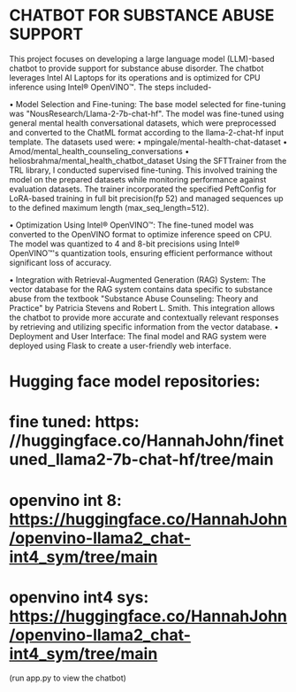 # CHATBOT FOR SUBSTANCE ABUSE SUPPORT 

This project focuses on developing a large language model (LLM)-based chatbot to provide support for substance abuse disorder. The chatbot leverages Intel AI Laptops for its operations and is optimized for CPU inference using Intel® OpenVINO™. The steps included-

•  Model Selection and Fine-tuning: The base model selected for fine-tuning was "NousResearch/Llama-2-7b-chat-hf". The model was fine-tuned using general mental health conversational datasets, which were preprocessed and converted to the ChatML format according to the llama-2-chat-hf input template. The datasets used were:
•	mpingale/mental-health-chat-dataset
•	Amod/mental_health_counseling_conversations
•	heliosbrahma/mental_health_chatbot_dataset
Using the SFTTrainer from the TRL library, I conducted supervised fine-tuning. This involved training the model on the prepared datasets while monitoring performance against evaluation datasets. The trainer incorporated the specified PeftConfig for LoRA-based training in full bit precision(fp 52) and managed sequences up to the defined maximum length (max_seq_length=512).
 
•  Optimization Using Intel® OpenVINO™: The fine-tuned model was converted to the OpenVINO format to optimize inference speed on CPU. The model was quantized to 4 and 8-bit precisions using Intel® OpenVINO™'s quantization tools, ensuring efficient performance without significant loss of accuracy.

•  Integration with Retrieval-Augmented Generation (RAG) System: The vector database for the RAG system contains data specific to substance abuse from the textbook "Substance Abuse Counseling: Theory and Practice" by Patricia Stevens and Robert L. Smith. This integration allows the chatbot to provide more accurate and contextually relevant responses by retrieving and utilizing specific information from the vector database.
•  Deployment and User Interface: The final model and RAG system were deployed using Flask to create a user-friendly web interface.

# Hugging face model repositories:
# fine tuned: https: //huggingface.co/HannahJohn/finetuned_llama2-7b-chat-hf/tree/main
# openvino int 8: https://huggingface.co/HannahJohn/openvino-llama2_chat-int4_sym/tree/main
# openvino int4 sys: https://huggingface.co/HannahJohn/openvino-llama2_chat-int4_sym/tree/main

(run app.py to view the chatbot)

